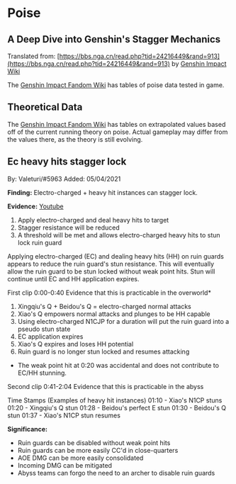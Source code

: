 # Poise

## A Deep Dive into Genshin's Stagger Mechanics

Translated from: [https://bbs.nga.cn/read.php?tid=24216449&rand=913](https://bbs.nga.cn/read.php?tid=24216449&rand=913) by [Genshin Impact Wiki](https://genshin-impact.fandom.com/wiki/Poise)

The [Genshin Impact Fandom Wiki](https://genshin-impact.fandom.com/wiki/Interruption_Resistance#Practice_Data) has tables of poise data tested in game.

## Theoretical Data

The [Genshin Impact Fandom Wiki](https://genshin-impact.fandom.com/wiki/Interruption_Resistance/Theoretical_Data) has tables on extrapolated values based off of the current running theory on poise. Actual gameplay may differ from the values there, as the theory is still evolving.

## Ec heavy hits stagger lock

By: Valeturi/#5963
Added: 05/04/2021

**Finding:** 
Electro-charged + heavy hit instances can stagger lock.

**Evidence:** 
[Youtube](https://www.youtube.com/watch?v=LsBwNPbN6lk)

1. Apply electro-charged and deal heavy hits to target
2. Stagger resistance will be reduced
3. A threshold will be met and allows electro-charged heavy hits to stun lock ruin guard

Applying electro-charged (EC) and dealing heavy hits (HH) on ruin guards appears to reduce the ruin guard's stun resistance. 
This will eventually allow the ruin guard to be stun locked without weak point hits.
Stun will continue until EC and HH application expires.

First clip 0:00-0:40
Evidence that this is practicable in the overworld*

1. Xingqiu's Q + Beidou's Q = electro-charged normal attacks
2. Xiao's Q empowers normal attacks and plunges to be HH capable
3. Using electro-charged N1CJP for a duration will put the ruin guard into a pseudo stun state
4. EC application expires
5. Xiao's Q expires and loses HH potential
6. Ruin guard is no longer stun locked and resumes attacking

* The weak point hit at 0:20 was accidental and does not contribute to EC/HH stunning.

Second clip 0:41-2:04
Evidence that this is practicable in the abyss

Time Stamps (Examples of heavy hit instances)
01:10 - Xiao's N1CP stuns
01:20 - Xingqiu's Q stun
01:28 - Beidou's perfect E stun 
01:30 - Beidou's Q stun
01:37 - Xiao's N1CP stun resumes


**Significance:**
- Ruin guards can be disabled without weak point hits
- Ruin guards can be more easily CC'd in close-quarters
- AOE DMG can be more easily consolidated
- Incoming DMG can be mitigated
- Abyss teams can forgo the need to an archer to disable ruin guards
